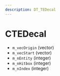 ```yaml
---
description: DT_TEDecal
---
```


# CTEDecal


* `m_vecOrigin` (vector)
* `m_vecStart` (vector)
* `m_nEntity` (integer)
* `m_nHitbox` (integer)
* `m_nIndex` (integer)
